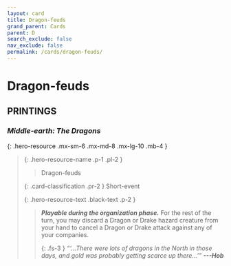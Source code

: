 ```yaml
---
layout: card
title: Dragon-feuds
grand_parent: Cards
parent: D
search_exclude: false
nav_exclude: false
permalink: /cards/dragon-feuds/
---
```


# Dragon-feuds


## PRINTINGS


### _Middle-earth: The Dragons_

{: .hero-resource .mx-sm-6 .mx-md-8 .mx-lg-10 .mb-4 }
> {: .hero-resource-name .p-1 .pl-2 }
> > <div class="card-mp"></div>
> > <div class="card-name">Dragon-feuds</div>
>
> {: .card-classification .pr-2 }
> Short-event
>
> {: .hero-resource-text .black-text .p-2 }
> > ***Playable during the organization phase.*** For the rest of the turn, you may discard a Dragon or Drake hazard creature from your hand to cancel a Dragon or Drake attack against any of your companies.   
> > 
> > {: .fs-3 } 
> > _“‘...There were lots of dragons in the North in those days, and gold was probably getting scarce up there...’”_ ***---&#65279;Hob*** 
> 

